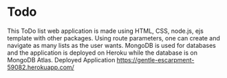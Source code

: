 # Todo
This ToDo list web application is made using HTML, CSS, node.js, ejs template with other packages. Using route parameters, one can create and navigate as many lists as the user wants. MongoDB is used for databases and the application is deployed on Heroku while the database is on MongoDB Atlas.  Deployed Application https://gentle-escarpment-59082.herokuapp.com/
